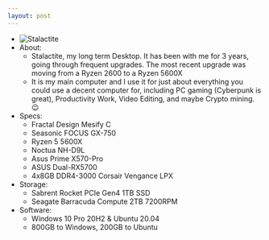 ```yaml
---
layout: post
---
```

* ![Stalactite](https://i.imgur.com/iuKRV1P.jpg)
* About:
    * Stalactite, my long term Desktop. It has been with me for 3 years, going through frequent upgrades. The most recent upgrade was moving from a Ryzen 2600 to a Ryzen 5600X
    * It is my main computer and I use it for just about everything you could use a decent computer for, including PC gaming (Cyberpunk is great), Productivity Work, Video Editing, and maybe Crypto mining. 😉
* Specs:
    * Fractal Design Mesify C
    * Seasonic FOCUS GX-750
    * Ryzen 5 5600X
    * Noctua NH-D9L
    * Asus Prime X570-Pro
    * ASUS Dual-RX5700
    * 4x8GB DDR4-3000 Corsair Vengance LPX
* Storage:
    * Sabrent Rocket PCIe Gen4 1TB SSD
    * Seagate Barracuda Compute 2TB 7200RPM
* Software:
    * Windows 10 Pro 20H2 & Ubuntu 20.04
    * 800GB to Windows, 200GB to Ubuntu
